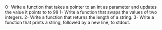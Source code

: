 0- Write a function that takes a pointer to an int as parameter and updates the value it points to to 98
1- Write a function that swaps the values of two integers.
2- Write a function that returns the length of a string.
3- Write a function that prints a string, followed by a new line, to stdout.
